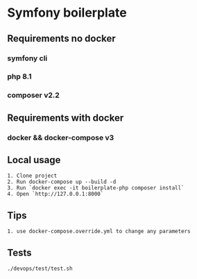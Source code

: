 # Symfony boilerplate

## Requirements no docker
### symfony cli
### php 8.1
### composer v2.2
## Requirements with docker 
### docker && docker-compose v3

## Local usage
    1. Clone project
    2. Run docker-compose up --build -d
    3. Run `docker exec -it boilerplate-php composer install`
    4. Open `http://127.0.0.1:8000`

## Tips
    1. use docker-compose.override.yml to change any parameters

## Tests
    ./devops/test/test.sh